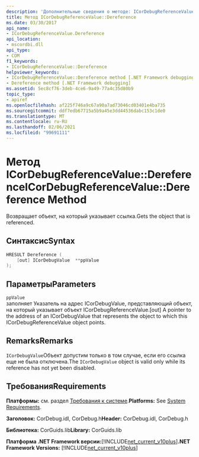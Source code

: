 ```yaml
---
description: 'Дополнительные сведения о методе: ICorDebugReferenceValue::D ереференце'
title: Метод ICorDebugReferenceValue::Dereference
ms.date: 03/30/2017
api_name:
- ICorDebugReferenceValue.Dereference
api_location:
- mscordbi.dll
api_type:
- COM
f1_keywords:
- ICorDebugReferenceValue::Dereference
helpviewer_keywords:
- ICorDebugReferenceValue::Dereference method [.NET Framework debugging]
- Dereference method [.NET Framework debugging]
ms.assetid: 5ec8cf76-3deb-4ce6-9a49-77a4c35d80b9
topic_type:
- apiref
ms.openlocfilehash: af225f746a9c67a90a7ad73046cd03401e4ba735
ms.sourcegitcommit: ddf7edb67715a5b9a45e3dd44536dabc153c1de0
ms.translationtype: MT
ms.contentlocale: ru-RU
ms.lasthandoff: 02/06/2021
ms.locfileid: "99691111"
---
```

# <a name="icordebugreferencevaluedereference-method"></a><span data-ttu-id="4a657-103">Метод ICorDebugReferenceValue::Dereference</span><span class="sxs-lookup"><span data-stu-id="4a657-103">ICorDebugReferenceValue::Dereference Method</span></span>

<span data-ttu-id="4a657-104">Возвращает объект, на который указывает ссылка.</span><span class="sxs-lookup"><span data-stu-id="4a657-104">Gets the object that is referenced.</span></span>  
  
## <a name="syntax"></a><span data-ttu-id="4a657-105">Синтаксис</span><span class="sxs-lookup"><span data-stu-id="4a657-105">Syntax</span></span>  
  
```cpp  
HRESULT Dereference (  
    [out] ICorDebugValue  **ppValue  
);  
```  
  
## <a name="parameters"></a><span data-ttu-id="4a657-106">Параметры</span><span class="sxs-lookup"><span data-stu-id="4a657-106">Parameters</span></span>  

 `ppValue`  
 <span data-ttu-id="4a657-107">заполняет Указатель на адрес ICorDebugValue, представляющий объект, на который указывает объект ICorDebugReferenceValue.</span><span class="sxs-lookup"><span data-stu-id="4a657-107">[out] A pointer to the address of an ICorDebugValue that represents the object to which this ICorDebugReferenceValue object points.</span></span>  
  
## <a name="remarks"></a><span data-ttu-id="4a657-108">Remarks</span><span class="sxs-lookup"><span data-stu-id="4a657-108">Remarks</span></span>  

 <span data-ttu-id="4a657-109">`ICorDebugValue`Объект допустим только в том случае, если его ссылка еще не была отключена.</span><span class="sxs-lookup"><span data-stu-id="4a657-109">The `ICorDebugValue` object is valid only while its reference has not yet been disabled.</span></span>  
  
## <a name="requirements"></a><span data-ttu-id="4a657-110">Требования</span><span class="sxs-lookup"><span data-stu-id="4a657-110">Requirements</span></span>  

 <span data-ttu-id="4a657-111">**Платформы:** см. раздел [Требования к системе](../../get-started/system-requirements.md).</span><span class="sxs-lookup"><span data-stu-id="4a657-111">**Platforms:** See [System Requirements](../../get-started/system-requirements.md).</span></span>  
  
 <span data-ttu-id="4a657-112">**Заголовок:** CorDebug.idl, CorDebug.h</span><span class="sxs-lookup"><span data-stu-id="4a657-112">**Header:** CorDebug.idl, CorDebug.h</span></span>  
  
 <span data-ttu-id="4a657-113">**Библиотека:** CorGuids.lib</span><span class="sxs-lookup"><span data-stu-id="4a657-113">**Library:** CorGuids.lib</span></span>  
  
 <span data-ttu-id="4a657-114">**Платформа .NET Framework версии:**[!INCLUDE[net_current_v10plus](../../../../includes/net-current-v10plus-md.md)]</span><span class="sxs-lookup"><span data-stu-id="4a657-114">**.NET Framework Versions:** [!INCLUDE[net_current_v10plus](../../../../includes/net-current-v10plus-md.md)]</span></span>
